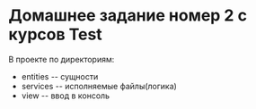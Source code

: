 # Домашнее задание номер 2 с курсов Test

В проекте по директориям:
- entities -- сущности
- services -- исполняемые файлы(логика) 
- view -- ввод в консоль 